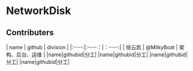 # NetworkDisk
 
## Contributers
| name | github | division |
|:----:|:----：|：----:|
| 徐云凯 | @MilkyBoat | 架构、后台、运维 |
|name|githubid|分工|
|name|githubid|分工|
|name|githubid|分工|
|name|githubid|分工|
